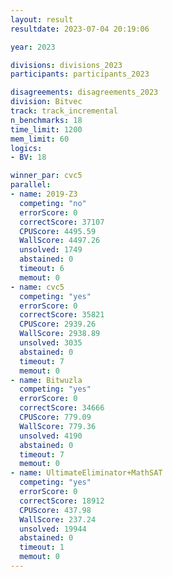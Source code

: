 ```yaml
---
layout: result
resultdate: 2023-07-04 20:19:06

year: 2023

divisions: divisions_2023
participants: participants_2023

disagreements: disagreements_2023
division: Bitvec
track: track_incremental
n_benchmarks: 18
time_limit: 1200
mem_limit: 60
logics:
- BV: 18

winner_par: cvc5
parallel:
- name: 2019-Z3
  competing: "no"
  errorScore: 0
  correctScore: 37107
  CPUScore: 4495.59
  WallScore: 4497.26
  unsolved: 1749
  abstained: 0
  timeout: 6
  memout: 0
- name: cvc5
  competing: "yes"
  errorScore: 0
  correctScore: 35821
  CPUScore: 2939.26
  WallScore: 2938.89
  unsolved: 3035
  abstained: 0
  timeout: 7
  memout: 0
- name: Bitwuzla
  competing: "yes"
  errorScore: 0
  correctScore: 34666
  CPUScore: 779.09
  WallScore: 779.36
  unsolved: 4190
  abstained: 0
  timeout: 7
  memout: 0
- name: UltimateEliminator+MathSAT
  competing: "yes"
  errorScore: 0
  correctScore: 18912
  CPUScore: 437.98
  WallScore: 237.24
  unsolved: 19944
  abstained: 0
  timeout: 1
  memout: 0
---
```

